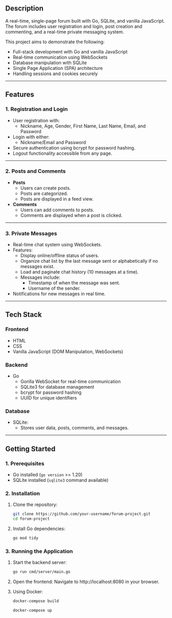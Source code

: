 ## **Description**
A real-time, single-page forum built with Go, SQLite, and vanilla JavaScript. The forum includes user registration and login, post creation and commenting, and a real-time private messaging system.

This project aims to demonstrate the following:
- Full-stack development with Go and vanilla JavaScript
- Real-time communication using WebSockets
- Database manipulation with SQLite
- Single Page Application (SPA) architecture
- Handling sessions and cookies securely

---

## **Features**

### **1. Registration and Login**
- User registration with:
  - Nickname, Age, Gender, First Name, Last Name, Email, and Password
- Login with either:
  - Nickname/Email and Password
- Secure authentication using bcrypt for password hashing.
- Logout functionality accessible from any page.

---

### **2. Posts and Comments**
- **Posts**
  - Users can create posts.
  - Posts are categorized.
  - Posts are displayed in a feed view.
- **Comments**
  - Users can add comments to posts.
  - Comments are displayed when a post is clicked.

---

### **3. Private Messages**
- Real-time chat system using WebSockets.
- Features:
  - Display online/offline status of users.
  - Organize chat list by the last message sent or alphabetically if no messages exist.
  - Load and paginate chat history (10 messages at a time).
  - Messages include:
    - Timestamp of when the message was sent.
    - Username of the sender.
- Notifications for new messages in real time.

---

## **Tech Stack**
### **Frontend**
- HTML
- CSS
- Vanilla JavaScript (DOM Manipulation, WebSockets)

### **Backend**
- Go
  - Gorilla WebSocket for real-time communication
  - SQLite3 for database management
  - bcrypt for password hashing
  - UUID for unique identifiers

### **Database**
- SQLite:
  - Stores user data, posts, comments, and messages.


---

## **Getting Started**

### **1. Prerequisites**
- Go installed (`go version` >= 1.20)
- SQLite installed (`sqlite3` command available)

### **2. Installation**
1. Clone the repository:
   ```bash
   git clone https://github.com/your-username/forum-project.git
   cd forum-project
   ```
2. Install Go dependencies:
   ```bash
   go mod tidy
   ```

### **3. Running the Application**
1. Start the backend server:
    ```bash
    go run cmd/server/main.go
    ```
2. Open the frontend:
Navigate to http://localhost:8080 in your browser.

3. Using Docker:
   ```bash
   docker-compose build
   ```
    ```bash
   docker-compose up
   ```